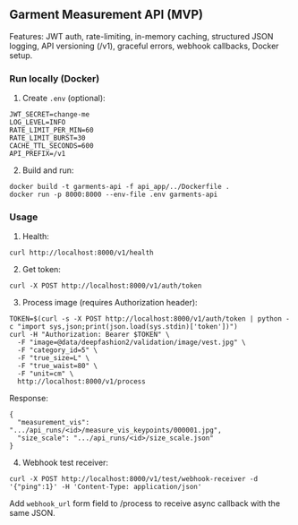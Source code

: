 ## Garment Measurement API (MVP)

Features: JWT auth, rate-limiting, in-memory caching, structured JSON logging, API versioning (/v1), graceful errors, webhook callbacks, Docker setup.

### Run locally (Docker)

1) Create `.env` (optional):

```
JWT_SECRET=change-me
LOG_LEVEL=INFO
RATE_LIMIT_PER_MIN=60
RATE_LIMIT_BURST=30
CACHE_TTL_SECONDS=600
API_PREFIX=/v1
```

2) Build and run:

```
docker build -t garments-api -f api_app/../Dockerfile .
docker run -p 8000:8000 --env-file .env garments-api
```

### Usage

1) Health:
```
curl http://localhost:8000/v1/health
```

2) Get token:
```
curl -X POST http://localhost:8000/v1/auth/token
```

3) Process image (requires Authorization header):
```
TOKEN=$(curl -s -X POST http://localhost:8000/v1/auth/token | python -c "import sys,json;print(json.load(sys.stdin)['token'])")
curl -H "Authorization: Bearer $TOKEN" \
  -F "image=@data/deepfashion2/validation/image/vest.jpg" \
  -F "category_id=5" \
  -F "true_size=L" \
  -F "true_waist=80" \
  -F "unit=cm" \
  http://localhost:8000/v1/process
```

Response:
```
{
  "measurement_vis": ".../api_runs/<id>/measure_vis_keypoints/000001.jpg",
  "size_scale": ".../api_runs/<id>/size_scale.json"
}
```

4) Webhook test receiver:
```
curl -X POST http://localhost:8000/v1/test/webhook-receiver -d '{"ping":1}' -H 'Content-Type: application/json'
```

Add `webhook_url` form field to /process to receive async callback with the same JSON.


